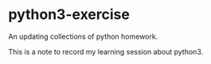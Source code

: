 # python3-exercise
An updating collections of python homework.

This is a note to record my learning session about python3.
